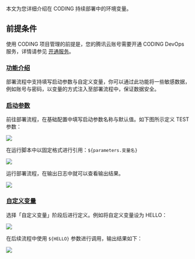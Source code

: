 本文为您详细介绍在 CODING 持续部署中的环境变量。

## 前提条件

使用 CODING 项目管理的前提是，您的腾讯云账号需要开通 CODING DevOps 服务，详情请参见 [开通服务](https://cloud.tencent.com/document/product/1159/44859)。 

### [功能介绍](#intro)

部署流程中支持填写启动参数与自定义变量，你可以通过此功能将一些敏感数据，例如账号与密码，以变量的方式注入至部署流程中，保证数据安全。

### [启动参数](#start-parameter)

前往部署流程，在基础配置中填写启动参数名称与默认值。如下图所示定义 TEST 参数：

![](https://help-assets.codehub.cn/enterprise/20211206110031.png)

在运行脚本中以固定格式进行引用：`${parameters.变量名}`

![](https://help-assets.codehub.cn/enterprise/20211206110435.png)

运行部署流程，在输出日志中就可以查看输出结果。

![](https://help-assets.codehub.cn/enterprise/20211206110630.png)

### [自定义变量](#customize-parameter)

选择「自定义变量」阶段后进行定义。例如将自定义变量设为 HELLO：

![](https://help-assets.codehub.cn/enterprise/20211206111237.png)

在后续流程中使用 `${HELLO}` 参数进行调用，输出结果如下：

![](https://help-assets.codehub.cn/enterprise/20211206111330.png)
